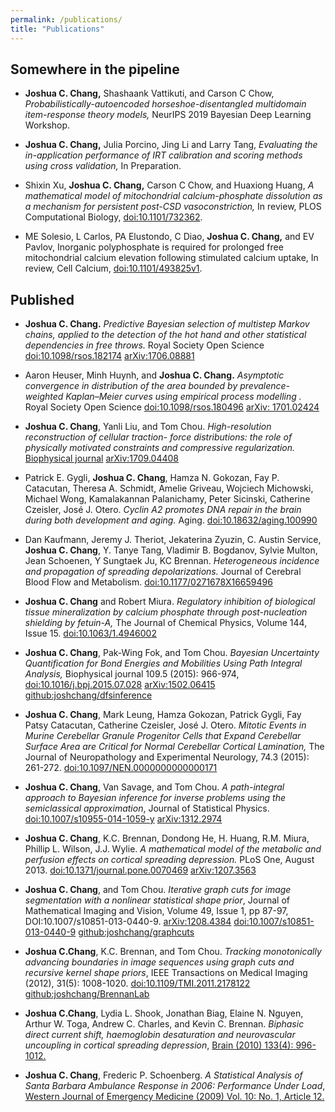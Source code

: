 ```yaml
---
permalink: /publications/
title: "Publications"
---
```



Somewhere in the pipeline
-------------------------

* **Joshua C. Chang,** Shashaank Vattikuti, and Carson C Chow, *Probabilistically-autoencoded horseshoe-disentangled multidomain item-response theory models,* NeurIPS 2019 Bayesian Deep Learning Workshop.

* **Joshua C. Chang,** Julia Porcino, Jing Li and Larry Tang, *Evaluating the in-application performance of IRT calibration and scoring methods using
cross validation,* In Preparation.

* Shixin Xu, **Joshua C. Chang,** Carson C Chow, and Huaxiong Huang, *A mathematical model of mitochondrial calcium-phosphate dissolution as a mechanism for persistent post-CSD vasoconstriction,* In review, PLOS Computational Biology, [doi:10.1101/732362](https://www.biorxiv.org/content/10.1101/732362v1).

* ME Solesio, L Carlos, PA Elustondo, C Diao, **Joshua C. Chang,** and EV Pavlov, Inorganic polyphosphate is required for prolonged free mitochondrial calcium elevation following stimulated calcium uptake, In review, Cell Calcium, [doi:10.1101/493825v1](https://www.biorxiv.org/content/10.1101/493825v1).



Published
---------


* **Joshua C. Chang.** *Predictive Bayesian selection of multistep Markov chains, applied to the detection
of the hot hand and other statistical dependencies in free throws.* Royal Society Open Science [doi:10.1098/rsos.182174](https://doi.org/10.1098/rsos.182174) [arXiv:1706.08881](https://arxiv.org/abs/1706.08881)

* Aaron Heuser, Minh Huynh, and **Joshua C. Chang.** *Asymptotic convergence in distribution of the area bounded by prevalence-weighted Kaplan–Meier curves using empirical process modelling
.* Royal Society Open Science [doi:10.1098/rsos.180496](https://royalsocietypublishing.org/doi/10.1098/rsos.180496) [arXiv: 1701.02424](https://arxiv.org/abs/1701.02424)


* **Joshua C. Chang**, Yanli Liu, and Tom Chou. *High-resolution reconstruction of cellular traction- force distributions: the role of physically motivated constraints and compressive regularization.* [Biophysical journal](https://www.cell.com/biophysj/fulltext/S0006-3495(17)31033-0) [arXiv:1709.04408](http://arxiv.org/abs/1709.04408)

* Patrick E. Gygli, **Joshua C. Chang**, Hamza N. Gokozan, Fay P. Catacutan, Theresa A. Schmidt, Amelie Griveau, Wojciech Michowski, Michael Wong, Kamalakannan Palanichamy, Peter Sicinski, Catherine Czeisler, José J. Otero. *Cyclin A2 promotes DNA repair in the brain during both development and aging.* Aging. [doi:10.18632/aging.100990](http://dx.doi.org/10.18632/aging.100990)

* Dan Kaufmann, Jeremy J. Theriot, Jekaterina Zyuzin, C. Austin Service, **Joshua C. Chang**, Y. Tanye Tang, Vladimir B. Bogdanov, Sylvie Multon, Jean Schoenen, Y Sungtaek Ju, KC Brennan. *Heterogeneous incidence and propagation of spreading depolarizations.*  Journal of Cerebral Blood Flow and Metabolism.  [doi:10.1177/0271678X16659496](http://dx.doi.org/10.1177/0271678X16659496)

* **Joshua C. Chang** and Robert Miura. *Regulatory inhibition of biological tissue mineralization by calcium phosphate through post-nucleation shielding by fetuin-A,* The Journal of Chemical Physics, Volume 144, Issue 15. [doi:10.1063/1.4946002](http://dx.doi.org/10.1063/1.4946002)

* **Joshua C. Chang**, Pak-Wing Fok, and Tom Chou. *Bayesian Uncertainty Quantification for Bond Energies and Mobilities Using Path Integral Analysis,* Biophysical journal 109.5 (2015): 966-974, [doi:10.1016/j.bpj.2015.07.028](http://dx.doi.org/10.1016/j.bpj.2015.07.028) [arXiv:1502.06415](http://arxiv.org/abs/1502.06415) [github:joshchang/dfsinference](https://github.com/joshchang/dfsinference)

* **Joshua C. Chang**,  Mark Leung, Hamza Gokozan, Patrick Gygli, Fay Patsy Catacutan, Catherine Czeisler, José J. Otero. *Mitotic Events in Murine Cerebellar Granule Progenitor Cells that Expand Cerebellar Surface Area are Critical for Normal Cerebellar Cortical Lamination,* The Journal of Neuropathology and Experimental Neurology, 74.3 (2015): 261-272. [doi:10.1097/NEN.0000000000000171](http://dx.doi.org/10.1097/NEN.0000000000000171) 

* **Joshua C. Chang**, Van Savage, and Tom Chou. *A path-integral approach to Bayesian inference for inverse problems using the semiclassical approximation*, Journal of Statistical Physics. [doi:10.1007/s10955-014-1059-y](http://dx.doi.org/10.1007/s10955-014-1059-y) [arXiv:1312.2974](http://arxiv.org/abs/1312.2974)

* **Joshua C. Chang**, K.C. Brennan, Dondong He, H. Huang, R.M. Miura, Phillip L. Wilson, J.J. Wylie. *A mathematical model of the metabolic and perfusion effects on cortical spreading depression.* PLoS One, August 2013. [doi:10.1371/journal.pone.0070469](http://www.plosone.org/article/info%3Adoi%2F10.1371%2Fjournal.pone.0070469) [arXiv:1207.3563](http://arxiv.org/abs/1207.3563)

* **Joshua C. Chang**, and Tom Chou. *Iterative graph cuts for image segmentation with a nonlinear statistical shape prior*, Journal of Mathematical Imaging and Vision, Volume 49, Issue 1, pp 87-97, DOI:10.1007/s10851-013-0440-9. [arXiv:1208.4384](http://arxiv.org/abs/1208.4384) [doi:10.1007/s10851-013-0440-9](http://link.springer.com/article/10.1007/s10851-013-0440-9) [github:joshchang/graphcuts](https://github.com/joshchang/graphcuts)

* **Joshua C.Chang**, K.C. Brennan, and Tom Chou. *Tracking monotonically advancing boundaries in image sequences using graph cuts and recursive kernel shape priors*, IEEE Transactions on Medical Imaging (2012), 31(5): 1008-1020. [doi:10.1109/TMI.2011.2178122](http://ieeexplore.ieee.org/xpls/abs_all.jsp?arnumber=6095372)  [github:joshchang/BrennanLab](https://github.com/joshchang/BrennanLab)

* **Joshua C.Chang**, Lydia L. Shook, Jonathan Biag, Elaine N. Nguyen, Arthur W. Toga, Andrew C. Charles, and Kevin C. Brennan. *Biphasic direct current shift, haemoglobin desaturation and neurovascular uncoupling in cortical spreading depression*, [Brain (2010) 133(4): 996-1012.](http://brain.oxfordjournals.org/content/133/4/996.short)

* **Joshua C. Chang**,  Frederic P. Schoenberg. *A Statistical Analysis of Santa Barbara Ambulance Response in 2006: Performance Under Load*, [Western Journal of Emergency Medicine (2009) Vol. 10: No. 1, Article 12.](http://repositories.cdlib.org/uciem/westjem/vol10/iss1/art12)

